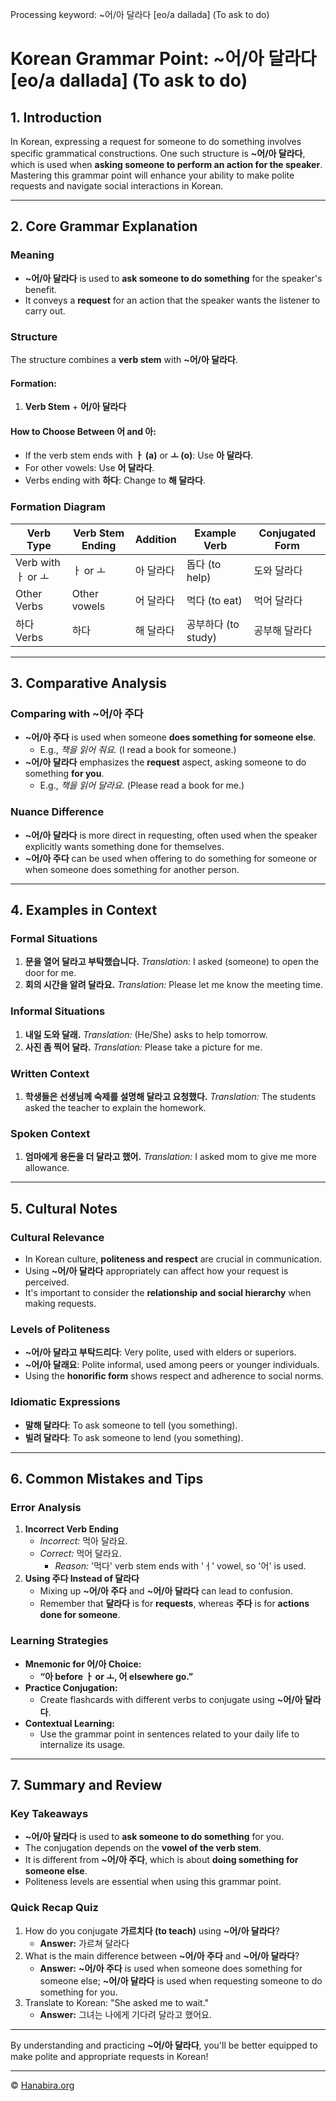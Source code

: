 Processing keyword: ~어/아 달라다 [eo/a dallada] (To ask to do)
# Korean Grammar Point: ~어/아 달라다 [eo/a dallada] (To ask to do)

## 1. Introduction
In Korean, expressing a request for someone to do something involves specific grammatical constructions. One such structure is **~어/아 달라다**, which is used when **asking someone to perform an action for the speaker**. Mastering this grammar point will enhance your ability to make polite requests and navigate social interactions in Korean.

---
## 2. Core Grammar Explanation
### Meaning
- **~어/아 달라다** is used to **ask someone to do something** for the speaker's benefit.
- It conveys a **request** for an action that the speaker wants the listener to carry out.
### Structure
The structure combines a **verb stem** with **~어/아 달라다**.
#### Formation:
1. **Verb Stem** + **어/아 달라다**
#### How to Choose Between 어 and 아:
- If the verb stem ends with **ㅏ (a)** or **ㅗ (o)**: Use **아 달라다**.
- For other vowels: Use **어 달라다**.
- Verbs ending with **하다**: Change to **해 달라다**.
### Formation Diagram
| Verb Type            | Verb Stem Ending | Addition     | Example Verb | Conjugated Form     |
|----------------------|------------------|--------------|--------------|---------------------|
| Verb with ㅏ or ㅗ   | ㅏ or ㅗ         | 아 달라다    | 돕다 (to help) | 도와 달라다        |
| Other Verbs          | Other vowels     | 어 달라다    | 먹다 (to eat) | 먹어 달라다        |
| 하다 Verbs           | 하다            | 해 달라다    | 공부하다 (to study) | 공부해 달라다    |
---
## 3. Comparative Analysis
### Comparing with ~어/아 주다
- **~어/아 주다** is used when someone **does something for someone else**.
  - E.g., *책을 읽어 줘요.* (I read a book for someone.)
- **~어/아 달라다** emphasizes the **request** aspect, asking someone to do something **for you**.
  - E.g., *책을 읽어 달라요.* (Please read a book for me.)
### Nuance Difference
- **~어/아 달라다** is more direct in requesting, often used when the speaker explicitly wants something done for themselves.
- **~어/아 주다** can be used when offering to do something for someone or when someone does something for another person.
---
## 4. Examples in Context
### Formal Situations
1. **문을 열어 달라고 부탁했습니다.**
   *Translation:* I asked (someone) to open the door for me.
2. **회의 시간을 알려 달라요.**
   *Translation:* Please let me know the meeting time.
### Informal Situations
1. **내일 도와 달래.**
   *Translation:* (He/She) asks to help tomorrow.
2. **사진 좀 찍어 달라.**
   *Translation:* Please take a picture for me.
### Written Context
1. **학생들은 선생님께 숙제를 설명해 달라고 요청했다.**
   *Translation:* The students asked the teacher to explain the homework.
### Spoken Context
1. **엄마에게 용돈을 더 달라고 했어.**
   *Translation:* I asked mom to give me more allowance.
---
## 5. Cultural Notes
### Cultural Relevance
- In Korean culture, **politeness and respect** are crucial in communication.
- Using **~어/아 달라다** appropriately can affect how your request is perceived.
- It's important to consider the **relationship and social hierarchy** when making requests.
### Levels of Politeness
- **~어/아 달라고 부탁드리다**: Very polite, used with elders or superiors.
- **~어/아 달래요**: Polite informal, used among peers or younger individuals.
- Using the **honorific form** shows respect and adherence to social norms.
### Idiomatic Expressions
- **말해 달라다**: To ask someone to tell (you something).
- **빌려 달라다**: To ask someone to lend (you something).
---
## 6. Common Mistakes and Tips
### Error Analysis
1. **Incorrect Verb Ending**
   - *Incorrect:* 먹아 달라요.
   - *Correct:* 먹어 달라요.
     - *Reason:* '먹다' verb stem ends with 'ㅓ' vowel, so '어' is used.
2. **Using 주다 Instead of 달라다**
   - Mixing up **~어/아 주다** and **~어/아 달라다** can lead to confusion.
   - Remember that **달라다** is for **requests**, whereas **주다** is for **actions done for someone**.
### Learning Strategies
- **Mnemonic for 어/아 Choice:**
  - **“아 before ㅏ or ㅗ, 어 elsewhere go.”**
- **Practice Conjugation:**
  - Create flashcards with different verbs to conjugate using **~어/아 달라다**.
- **Contextual Learning:**
  - Use the grammar point in sentences related to your daily life to internalize its usage.
---
## 7. Summary and Review
### Key Takeaways
- **~어/아 달라다** is used to **ask someone to do something** for you.
- The conjugation depends on the **vowel of the verb stem**.
- It is different from **~어/아 주다**, which is about **doing something for someone else**.
- Politeness levels are essential when using this grammar point.
### Quick Recap Quiz
1. How do you conjugate **가르치다 (to teach)** using **~어/아 달라다**?
   - **Answer:** 가르쳐 달라다
2. What is the main difference between **~어/아 주다** and **~어/아 달라다**?
   - **Answer:** **~어/아 주다** is used when someone does something for someone else; **~어/아 달라다** is used when requesting someone to do something for you.
3. Translate to Korean: "She asked me to wait."
   - **Answer:** 그녀는 나에게 기다려 달라고 했어요.
---
By understanding and practicing **~어/아 달라다**, you'll be better equipped to make polite and appropriate requests in Korean!

---
© [Hanabira.org](https://hanabira.org)
